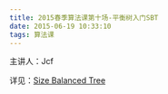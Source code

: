 ```yaml
---
title: 2015春季算法课第十场-平衡树入门SBT
date: 2015-06-19 10:33:10
tags: 算法课
---
```


主讲人：Jcf

详见：[Size Balanced Tree](http://jcf94.github.io/2015/06/19/2015-06-19-sbt/)